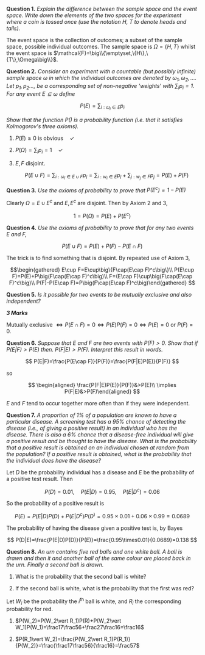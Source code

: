 **Question 1.** *Explain the difference between the sample space and the
event space. Write down the elements of the two spaces for the
experiment where a coin is tossed once (use the notation $H,\ T$ to
denote heads and tails).*

The event space is the collection of outcomes; a subset of the sample
space, possible individual outcomes. The sample space is
$\Omega=\{H,T\}$ whilst the event space is
$\mathcal{F}=\big\\{\emptyset,\{H\},\{T\},\Omega\big\\}$.

**Question 2.** *Consider an experiment with a countable (but possibly
infinite) sample space $\omega$ in which the individual outcomes are
denoted by $\omega_1,\omega_2,\dots$. Let $p_1,p_2\dots,$ be a
corresponding set of non-negative 'weights' with $\sum_ip_i=1$. For any
event $E\subseteq\omega$ define* 

$$
P(E)=\sum_{i:\omega_i\in E}p_i
$$ 

*Show
that the function $P()$ is a probability function (i.e. that it
satisfies Kolmogorov's three axioms).*

1.  $P(E)\ge 0$ is obvious$\quad \checkmark$

2.  $P(\Omega)=\sum_ip_i=1\quad \checkmark$

3.  $E,F$ disjoint.
  
    $$
    P(E\cup F)=\sum_{i:\omega_i\in E\cup F}p_i=\sum_{i:w_i\in E}p_i+\sum_{j:w_j\in F}p_j=P(E)+P(F)
    $$

**Question 3.** *Use the axioms of probability to prove that
$P(E^c)=1-P(E)$*

Clearly $\Omega=E\cup E^c$ and $E,E^c$ are disjoint. Then by Axiom 2 and
3, 

$$
1=P(\Omega)=P(E)+P(E^c)
$$

**Question 4.** *Use the axioms of probability to prove that for any two
events $E$ and $F$,*

$$
P(E \cup F) =P(E) + P(F) - P(E \cap F)
$$

The trick is to find something that is disjoint. By repeated use of
Axiom 3, 

$$\begin{gathered}
    E\cup F=E\cup\big\{F\cap(E\cap F)^c\big\}\\
    P(E\cup F)=P(E)+P\big(F\cap(E\cap F)^c\big)\\
    F=(E\cap F)\cup\big(F\cap(E\cap F)^c\big)\\
    P(F)-P(E\cap F)=P\big(F\cap(E\cap F)^c\big)\end{gathered}
$$

**Question 5.** *Is it possible for two events to be mutually exclusive
and also independent?*

***3 Marks***

Mutually exclusive
$\iff P(E\cap F)=0\iff P(E)P(F)=0\iff P(E)=0\text{ or }P(F)=0$.

**Question 6.** *Suppose that $E$ and $F$ are two events with $P(F) > 0$.
Show that if $P(E|F) > P(E)$ then. $P(F|E) > P(F)$. Interpret this
result in words.*

$$
P(E|F)=\frac{P(E\cap F)}{P(F)}=\frac{P(F|E)P(E)}{P(F)}
$$

so

$$
\begin{aligned}
    \frac{P(F|E)P(E)}{P(F)}&>P(E)\\
    \implies P(F|E)&>P(F)\end{aligned}
$$

$E$ and $F$ tend to occur
together more often than if they were independent.

**Question 7.** *A proportion of 1% of a population are known to have a
particular disease. A screening test has a 95% chance of detecting the
disease (i.e., of giving a positive result) in an individual who has the
disease. There is also a 6% chance that a disease-free individual will
give a positive result and be thought to have the disease. What is the
probability that a positive result is obtained on an individual chosen
at random from the population? If a positive result is obtained, what is
the probability that the individual does have the disease?*

Let $D$ be the probability individual has a disease and $E$ be the
probability of a positive test result. Then

$$
P(D)=0.01,\quad P(E\vert D)=0.95,\quad P(E\vert D^c)=0.06
$$ 

So the probability
of a positive result is

$$
P(E)=P(E|D)P(D)+P(E|D^c)P(D^)=0.95\times 0.01+0.06\times0.99=0.0689
$$

The probability of having the disease given a positive test is, by Bayes

$$
P(D|E)=\frac{P(E|D)P(D)}{P(E)}=\frac{0.95\times0.01}{0.0689}=0.138
$$

**Question 8.** *An urn contains five red balls and one white ball. A
ball is drawn and then it and another ball of the same colour are placed
back in the urn. Finally a second ball is drawn.*

1.  What is the probability that the second ball is white?

2.  If the second ball is white, what is the probability that the first
    was red?

Let $W_i$ be the probability the $i^\text{th}$ ball is white, and $R_i$
the corresponding probability for red.

1.  $P(W_2)=P(W_2\vert R_1)P(R)+P(W_2\vert W_1)P(W_1)=\frac17\frac56+\frac27\frac16=\frac16$

2.  $P(R_1\vert W_2)=\frac{P(W_2\vert R_1)P(R_1)}{P(W_2)}=\frac{\frac17\frac56}{\frac16}=\frac57$
